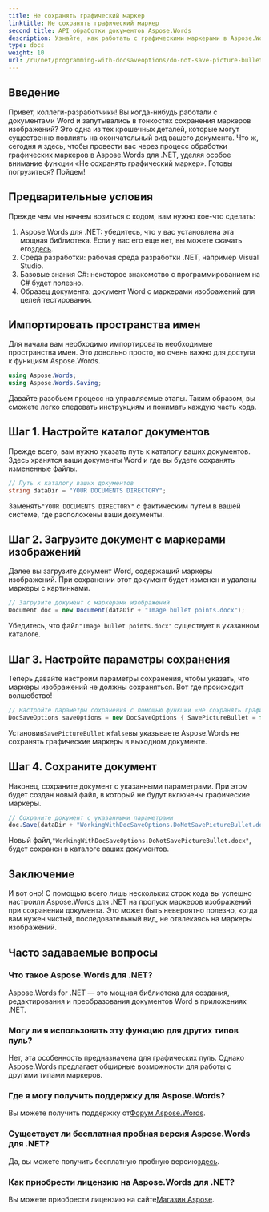 ```yaml
---
title: Не сохранять графический маркер
linktitle: Не сохранять графический маркер
second_title: API обработки документов Aspose.Words
description: Узнайте, как работать с графическими маркерами в Aspose.Words для .NET, с помощью нашего пошагового руководства. Упростите управление документами и с легкостью создавайте профессиональные документы Word.
type: docs
weight: 10
url: /ru/net/programming-with-docsaveoptions/do-not-save-picture-bullet/
---
```

## Введение

Привет, коллеги-разработчики! Вы когда-нибудь работали с документами Word и запутывались в тонкостях сохранения маркеров изображений? Это одна из тех крошечных деталей, которые могут существенно повлиять на окончательный вид вашего документа. Что ж, сегодня я здесь, чтобы провести вас через процесс обработки графических маркеров в Aspose.Words для .NET, уделяя особое внимание функции «Не сохранять графический маркер». Готовы погрузиться? Пойдем!

## Предварительные условия

Прежде чем мы начнем возиться с кодом, вам нужно кое-что сделать:

1.  Aspose.Words для .NET: убедитесь, что у вас установлена эта мощная библиотека. Если у вас его еще нет, вы можете скачать его[здесь](https://releases.aspose.com/words/net/).
2. Среда разработки: рабочая среда разработки .NET, например Visual Studio.
3. Базовые знания C#: некоторое знакомство с программированием на C# будет полезно.
4. Образец документа: документ Word с маркерами изображений для целей тестирования.

## Импортировать пространства имен

Для начала вам необходимо импортировать необходимые пространства имен. Это довольно просто, но очень важно для доступа к функциям Aspose.Words.

```csharp
using Aspose.Words;
using Aspose.Words.Saving;
```

Давайте разобьем процесс на управляемые этапы. Таким образом, вы сможете легко следовать инструкциям и понимать каждую часть кода.

## Шаг 1. Настройте каталог документов

Прежде всего, вам нужно указать путь к каталогу ваших документов. Здесь хранятся ваши документы Word и где вы будете сохранять измененные файлы.

```csharp
// Путь к каталогу ваших документов
string dataDir = "YOUR DOCUMENTS DIRECTORY";
```

 Заменять`"YOUR DOCUMENTS DIRECTORY"` с фактическим путем в вашей системе, где расположены ваши документы.

## Шаг 2. Загрузите документ с маркерами изображений

Далее вы загрузите документ Word, содержащий маркеры изображений. При сохранении этот документ будет изменен и удалены маркеры с картинками.

```csharp
// Загрузите документ с маркерами изображений
Document doc = new Document(dataDir + "Image bullet points.docx");
```

 Убедитесь, что файл`"Image bullet points.docx"` существует в указанном каталоге.

## Шаг 3. Настройте параметры сохранения

Теперь давайте настроим параметры сохранения, чтобы указать, что маркеры изображений не должны сохраняться. Вот где происходит волшебство!

```csharp
// Настройте параметры сохранения с помощью функции «Не сохранять графический маркер».
DocSaveOptions saveOptions = new DocSaveOptions { SavePictureBullet = false };
```

 Установив`SavePictureBullet` к`false`вы указываете Aspose.Words не сохранять графические маркеры в выходном документе.

## Шаг 4. Сохраните документ

Наконец, сохраните документ с указанными параметрами. При этом будет создан новый файл, в который не будут включены графические маркеры.

```csharp
// Сохраните документ с указанными параметрами
doc.Save(dataDir + "WorkingWithDocSaveOptions.DoNotSavePictureBullet.docx", saveOptions);
```

 Новый файл,`"WorkingWithDocSaveOptions.DoNotSavePictureBullet.docx"`, будет сохранен в каталоге ваших документов.

## Заключение

И вот оно! С помощью всего лишь нескольких строк кода вы успешно настроили Aspose.Words для .NET на пропуск маркеров изображений при сохранении документа. Это может быть невероятно полезно, когда вам нужен чистый, последовательный вид, не отвлекаясь на маркеры изображений.

## Часто задаваемые вопросы

### Что такое Aspose.Words для .NET?
Aspose.Words for .NET — это мощная библиотека для создания, редактирования и преобразования документов Word в приложениях .NET.

### Могу ли я использовать эту функцию для других типов пуль?
Нет, эта особенность предназначена для графических пуль. Однако Aspose.Words предлагает обширные возможности для работы с другими типами маркеров.

### Где я могу получить поддержку для Aspose.Words?
 Вы можете получить поддержку от[Форум Aspose.Words](https://forum.aspose.com/c/words/8).

### Существует ли бесплатная пробная версия Aspose.Words для .NET?
 Да, вы можете получить бесплатную пробную версию[здесь](https://releases.aspose.com/).

### Как приобрести лицензию на Aspose.Words для .NET?
 Вы можете приобрести лицензию на сайте[Магазин Aspose](https://purchase.aspose.com/buy).
